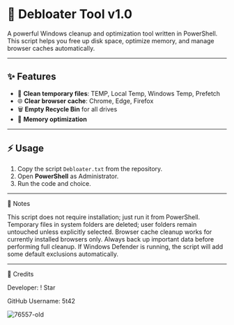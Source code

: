 # 🚀 Debloater Tool v1.0

A powerful Windows cleanup and optimization tool written in PowerShell.  
This script helps you free up disk space, optimize memory, and manage browser caches automatically.

---

## ✨ Features
- 🧹 **Clean temporary files**: TEMP, Local Temp, Windows Temp, Prefetch  
- 🌐 **Clear browser cache**: Chrome, Edge, Firefox  
- 🗑️ **Empty Recycle Bin** for all drives  
- 🧠 **Memory optimization**  
---

## ⚡ Usage
1. Copy the script `Debloater.txt` from the repository.  
2. Open **PowerShell** as Administrator.  
3. Run the code and choice.

---

📝 Notes

This script does not require installation; just run it from PowerShell.
Temporary files in system folders are deleted; user folders remain untouched unless explicitly selected.
Browser cache cleanup works for currently installed browsers only.
Always back up important data before performing full cleanup.
If Windows Defender is running, the script will add some default exclusions automatically.

---

🙌 Credits

Developer: ! Star 

GitHub Username: 5t42

![76557-old](https://github.com/user-attachments/assets/81903d21-c33b-40e0-ad33-af3b8a2f08da)
